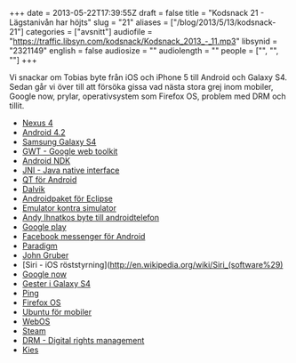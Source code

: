 +++
date = 2013-05-22T17:39:55Z
draft = false
title = "Kodsnack 21 - Lägstanivån har höjts"
slug = "21"
aliases = ["/blog/2013/5/13/kodsnack-21"]
categories = ["avsnitt"]
audiofile = "https://traffic.libsyn.com/kodsnack/Kodsnack_2013_-_11.mp3"
libsynid = "2321149"
english = false
audiosize = ""
audiolength = ""
people = ["", "", ""]
+++

Vi snackar om Tobias byte från iOS och iPhone 5 till Android och Galaxy S4. Sedan går vi över till att försöka gissa vad nästa stora grej inom mobiler, Google now, prylar, operativsystem som Firefox OS, problem med DRM och tillit.


* [Nexus 4](http://en.wikipedia.org/wiki/Nexus_4)
* [Android 4.2](http://www.android.com/whatsnew/)
* [Samsung Galaxy S4](http://www.android.com/whatsnew/)
* [GWT - Google web toolkit](http://www.gwtproject.org)
* [Android NDK](https://developer.android.com/tools/sdk/ndk/index.html)
* [JNI - Java native interface](http://en.wikipedia.org/wiki/Java_Native_Interface)
* [QT för Android](http://blog.qt.digia.com/blog/2013/03/13/preview-of-qt-5-for-android/)
* [Dalvik](http://en.wikipedia.org/wiki/Dalvik_VM)
* [Androidpaket för Eclipse](http://developer.android.com/sdk/index.html)
* [Emulator kontra simulator](http://stackoverflow.com/questions/1584617/simulator-or-emulator-what-is-the-difference)
* [Andy Ihnatkos byte till androidtelefon](http://www.techhive.com/article/2030042/why-i-switched-from-iphone-to-android.html)
* [Google play](https://play.google.com/store)
* [Facebook messenger för Android](https://play.google.com/store/apps/details?id=com.facebook.orca&feature=search_result#?t=W251bGwsMSwxLDEsImNvbS5mYWNlYm9vay5vcmNhIl0.)
* [Paradigm](http://sv.wikipedia.org/wiki/Paradigm)
* [John Gruber](http://en.wikipedia.org/wiki/John_Gruber)
* [Siri - iOS röststyrning](http://en.wikipedia.org/wiki/Siri_(software%29)
* [Google now](http://en.wikipedia.org/wiki/Google_now)
* [Gester i Galaxy S4](http://www.samsung.com/us/support/howtoguide/N0000003/10141/120552)
* [Ping](http://en.wikipedia.org/wiki/Itunes_ping)
* [Firefox OS](http://en.wikipedia.org/wiki/Firefox_OS)
* [Ubuntu för mobiler](http://en.wikipedia.org/wiki/Ubuntu_Phone)
* [WebOS](http://en.wikipedia.org/wiki/Webos)
* [Steam](http://en.wikipedia.org/wiki/Steam_software)
* [DRM - Digital rights management](http://en.wikipedia.org/wiki/Digital_rights_management)
* [Kies](http://www.samsung.com/us/kies/)

